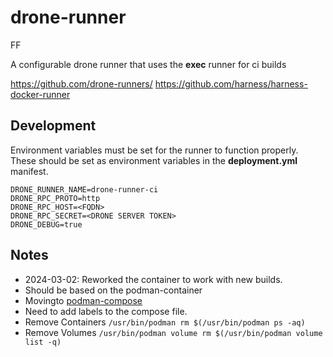 # drone-runner

FF 

A configurable drone runner that uses the **exec** runner for ci builds

https://github.com/drone-runners/
https://github.com/harness/harness-docker-runner

## Development

Environment variables must be set for the runner to function properly.  These should be set as environment variables in the **deployment.yml** manifest.

```
DRONE_RUNNER_NAME=drone-runner-ci
DRONE_RPC_PROTO=http
DRONE_RPC_HOST=<FQDN>
DRONE_RPC_SECRET=<DRONE SERVER TOKEN>
DRONE_DEBUG=true
```

## Notes
- 2024-03-02: Reworked the container to work with new builds.
- Should be based on the podman-container
- Movingto [podman-compose](https://github.com/containers/podman-compose)
- Need to add labels to the compose file.
- Remove Containers `/usr/bin/podman rm $(/usr/bin/podman ps -aq)`
- Remove Volumes `/usr/bin/podman volume rm $(/usr/bin/podman volume list -q)`
